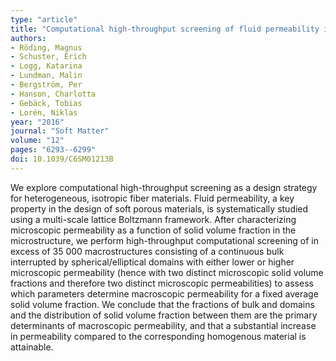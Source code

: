 ```yaml
---
type: "article"
title: "Computational high-throughput screening of fluid permeability in heterogeneous fiber materials"
authors:
- Röding, Magnus
- Schuster, Erich
- Logg, Katarina
- Lundman, Malin
- Bergström, Per
- Hanson, Charlotta
- Gebäck, Tobias
- Lorén, Niklas
year: "2016"
journal: "Soft Matter"
volume: "12"
pages: "6293--6299"
doi: 10.1039/C6SM01213B
---
```

We explore computational high-throughput screening as a design strategy for heterogeneous, isotropic fiber materials. Fluid permeability, a key property in the design of soft porous materials, is systematically studied using a multi-scale lattice Boltzmann framework. After characterizing microscopic permeability as a function of solid volume fraction in the microstructure, we perform high-throughput computational screening of in excess of 35 000 macrostructures consisting of a continuous bulk interrupted by spherical/elliptical domains with either lower or higher microscopic permeability (hence with two distinct microscopic solid volume fractions and therefore two distinct microscopic permeabilities) to assess which parameters determine macroscopic permeability for a fixed average solid volume fraction. We conclude that the fractions of bulk and domains and the distribution of solid volume fraction between them are the primary determinants of macroscopic permeability, and that a substantial increase in permeability compared to the corresponding homogenous material is attainable.